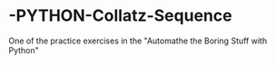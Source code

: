 # -PYTHON-Collatz-Sequence
One of the practice exercises in the "Automathe the Boring Stuff with Python"
